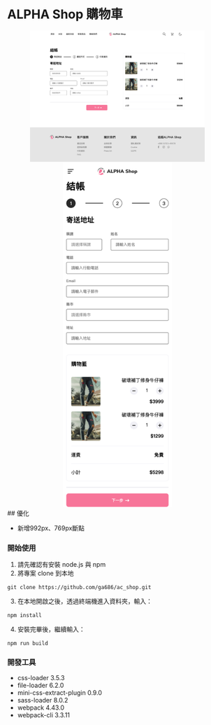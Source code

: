# ALPHA Shop 購物車
<center class="half">
  <img src="./src/img/ac-shop.png" width="400"><img src="./src/img/ac-shop-mobile.png" width="250">
</center>
## 優化

-   新增992px、769px斷點

### 開始使用

1.  請先確認有安裝 node.js 與 npm
2.  將專案 clone 到本地
```
git clone https://github.com/ga686/ac_shop.git
```
3.  在本地開啟之後，透過終端機進入資料夾，輸入：
 ```
npm install
 ```
4.  安裝完畢後，繼續輸入：
 ```
npm run build
 ```



### 開發工具
-   css-loader 3.5.3
-   file-loader 6.2.0
-   mini-css-extract-plugin 0.9.0
-   sass-loader 8.0.2
-   webpack 4.43.0
-   webpack-cli 3.3.11